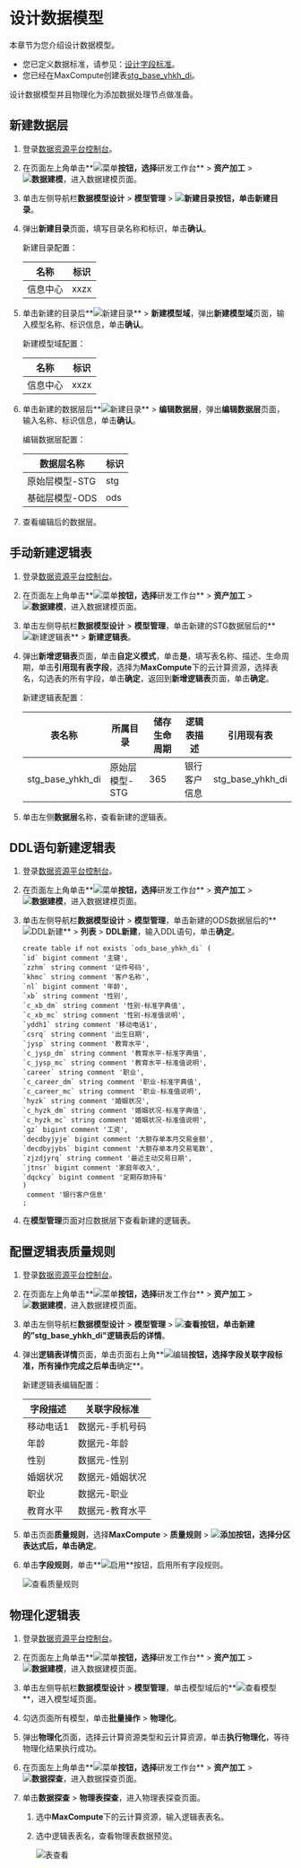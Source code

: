 # 设计数据模型

本章节为您介绍设计数据模型。

-   您已定义数据标准，请参见：[设计字段标准](/cn.zh-CN/最佳实践/数据治理/设计字段标准.md)。
-   您已经在MaxCompute创建表[stg\_base\_yhkh\_di](/cn.zh-CN/最佳实践/准备工作/系统初始化语句.md)。

设计数据模型并且物理化为添加数据处理节点做准备。

## 新建数据层

1.  登录[数据资源平台控制台](https://dataq.console.aliyun.com)。

2.  在页面左上角单击**![菜单](https://static-aliyun-doc.oss-accelerate.aliyuncs.com/assets/img/zh-CN/6504337061/p188771.png)**按钮，选择**研发工作台** \> **资产加工** \> **![数据建模](https://static-aliyun-doc.oss-accelerate.aliyuncs.com/assets/img/zh-CN/7366900161/p208211.png)**，进入数据建模页面。

3.  单击左侧导航栏**数据模型设计** \> **模型管理** \> **![新建目录](https://static-aliyun-doc.oss-accelerate.aliyuncs.com/assets/img/zh-CN/0492067061/p190487.png)**按钮，单击**新建目录**。

4.  弹出**新建目录**页面，填写目录名称和标识，单击**确认**。

    新建目录配置：

    |名称|标识|
    |--|--|
    |信息中心|xxzx|

5.  单击新建的目录后**![新建目录](https://static-aliyun-doc.oss-accelerate.aliyuncs.com/assets/img/zh-CN/0492067061/p190487.png)** \> **新建模型域**，弹出**新建模型域**页面，输入模型名称、标识信息，单击**确认**。

    新建模型域配置：

    |名称|标识|
    |--|--|
    |信息中心|xxzx|

6.  单击新建的数据层后**![新建目录](https://static-aliyun-doc.oss-accelerate.aliyuncs.com/assets/img/zh-CN/0492067061/p190487.png)** \> **编辑数据层**，弹出**编辑数据层**页面，输入名称、标识信息，单击**确认**。

    编辑数据层配置：

    |数据层名称|标识|
    |-----|--|
    |原始层模型-STG|stg|
    |基础层模型-ODS|ods|

7.  查看编辑后的数据层。


## 手动新建逻辑表

1.  登录[数据资源平台控制台](https://dataq.console.aliyun.com)。

2.  在页面左上角单击**![菜单](https://static-aliyun-doc.oss-accelerate.aliyuncs.com/assets/img/zh-CN/6504337061/p188771.png)**按钮，选择**研发工作台** \> **资产加工** \> **![数据建模](https://static-aliyun-doc.oss-accelerate.aliyuncs.com/assets/img/zh-CN/7366900161/p208211.png)**，进入数据建模页面。

3.  单击左侧导航栏**数据模型设计** \> **模型管理**，单击新建的STG数据层后的**![新建逻辑表](https://static-aliyun-doc.oss-accelerate.aliyuncs.com/assets/img/zh-CN/0492067061/p190487.png)** \> **新建逻辑表**。

4.  弹出**新增逻辑表**页面，单击**自定义模式**，单击**是**，填写表名称、描述、生命周期，单击**引用现有表字段**，选择为**MaxCompute**下的云计算资源，选择表名，勾选表的所有字段，单击**确定**，返回到**新增逻辑表**页面，单击**确定**。

    新建逻辑表配置：

    |表名称|所属目录|储存生命周期|逻辑表描述|引用现有表|
    |---|----|------|-----|-----|
    |stg\_base\_yhkh\_di|原始层模型-STG|365|银行客户信息|stg\_base\_yhkh\_di|

5.  单击左侧**数据层**名称，查看新建的逻辑表。


## DDL语句新建逻辑表

1.  登录[数据资源平台控制台](https://dataq.console.aliyun.com)。

2.  在页面左上角单击**![菜单](https://static-aliyun-doc.oss-accelerate.aliyuncs.com/assets/img/zh-CN/6504337061/p188771.png)**按钮，选择**研发工作台** \> **资产加工** \> **![数据建模](https://static-aliyun-doc.oss-accelerate.aliyuncs.com/assets/img/zh-CN/7366900161/p208211.png)**，进入数据建模页面。

3.  单击左侧导航栏**数据模型设计** \> **模型管理**，单击新建的ODS数据层后的**![DDL新建](https://static-aliyun-doc.oss-accelerate.aliyuncs.com/assets/img/zh-CN/4357900161/p208640.png)** \> **列表** \> **DDL新建**，输入DDL语句，单击**确定**。

    ```
    create table if not exists `ods_base_yhkh_di` (
    `id` bigint comment '主键',
    `zzhm` string comment '证件号码',
    `khmc` string comment '客户名称',
    `nl` bigint comment '年龄',
    `xb` string comment '性别',
    `c_xb_dm` string comment '性别-标准字典值',
    `c_xb_mc` string comment '性别-标准值说明',
    `yddh1` string comment '移动电话1',
    `csrq` string comment '出生日期',
    `jysp` string comment '教育水平',
    `c_jysp_dm` string comment '教育水平-标准字典值',
    `c_jysp_mc` string comment '教育水平-标准值说明',
    `career` string comment '职业',
    `c_career_dm` string comment '职业-标准字典值',
    `c_career_mc` string comment '职业-标准值说明',
    `hyzk` string comment '婚姻状况',
    `c_hyzk_dm` string comment '婚姻状况-标准字典值',
    `c_hyzk_mc` string comment '婚姻状况-标准值说明',
    `gz` bigint comment '工资',
    `decdbyjyje` bigint comment '大额存单本月交易金额',
    `decdbyjybs` bigint comment '大额存单本月交易笔数',
    `zjzdjyrq` string comment '最近主动交易日期',
    `jtnsr` bigint comment '家庭年收入',
    `dqckcy` bigint comment '定期存款持有'
    )
     comment '银行客户信息'
    ;
    ```

4.  在**模型管理**页面对应数据层下查看新建的逻辑表。


## 配置逻辑表质量规则

1.  登录[数据资源平台控制台](https://dataq.console.aliyun.com)。

2.  在页面左上角单击**![菜单](https://static-aliyun-doc.oss-accelerate.aliyuncs.com/assets/img/zh-CN/6504337061/p188771.png)**按钮，选择**研发工作台** \> **资产加工** \> **![数据建模](https://static-aliyun-doc.oss-accelerate.aliyuncs.com/assets/img/zh-CN/7366900161/p208211.png)**，进入数据建模页面。

3.  单击左侧导航栏**数据模型设计** \> **模型管理** \> **![查看](https://static-aliyun-doc.oss-accelerate.aliyuncs.com/assets/img/zh-CN/8361429061/p206593.png)**按钮，单击新建的”stg\_base\_yhkh\_di"逻辑表后的**详情**。

4.  弹出**逻辑表详情**页面，单击页面右上角**![编辑](https://static-aliyun-doc.oss-accelerate.aliyuncs.com/assets/img/zh-CN/4357900161/p211431.png)**按钮，选择字段关联字段标准，所有操作完成之后单击**确定**。

    新建逻辑表编辑配置：

    |字段描述|关联字段标准|
    |----|------|
    |移动电话1|数据元-手机号码|
    |年龄|数据元-年龄|
    |性别|数据元-性别|
    |婚姻状况|数据元-婚姻状况|
    |职业|数据元-职业|
    |教育水平|数据元-教育水平|

5.  单击页面**质量规则**，选择**MaxCompute** \> **质量规则** \> **![添加](https://static-aliyun-doc.oss-accelerate.aliyuncs.com/assets/img/zh-CN/8361429061/p204430.png)**按钮，选择分区表达式后，单击**确定**。

6.  单击**字段规则**，单击**![启用](https://static-aliyun-doc.oss-accelerate.aliyuncs.com/assets/img/zh-CN/8361429061/p204433.png)**按钮，启用所有字段规则。

    ![查看质量规则](https://static-aliyun-doc.oss-accelerate.aliyuncs.com/assets/img/zh-CN/4357900161/p208374.png)


## 物理化逻辑表

1.  登录[数据资源平台控制台](https://dataq.console.aliyun.com)。

2.  在页面左上角单击**![菜单](https://static-aliyun-doc.oss-accelerate.aliyuncs.com/assets/img/zh-CN/6504337061/p188771.png)**按钮，选择**研发工作台** \> **资产加工** \> **![数据建模](https://static-aliyun-doc.oss-accelerate.aliyuncs.com/assets/img/zh-CN/7366900161/p208211.png)**，进入数据建模页面。

3.  单击左侧导航栏**数据模型设计** \> **模型管理**，单击模型域后的**![查看模型](https://static-aliyun-doc.oss-accelerate.aliyuncs.com/assets/img/zh-CN/8361429061/p204468.png)**，进入模型域页面。

4.  勾选页面所有模型，单击**批量操作** \> **物理化**。

5.  弹出**物理化**页面，选择云计算资源类型和云计算资源，单击**执行物理化**，等待物理化结果执行成功。

6.  在页面左上角单击**![菜单](https://static-aliyun-doc.oss-accelerate.aliyuncs.com/assets/img/zh-CN/6504337061/p188771.png)**按钮，选择**研发工作台** \> **资产加工** \> **![数据探查](https://static-aliyun-doc.oss-accelerate.aliyuncs.com/assets/img/zh-CN/8366900161/p208214.png)**，进入数据探查页面。

7.  单击**数据探查** \> **物理表探查**，进入物理表探查页面。

    1.  选中**MaxCompute**下的云计算资源，输入逻辑表表名。

    2.  选中逻辑表表名，查看物理表数据预览。

        ![表查看](https://static-aliyun-doc.oss-accelerate.aliyuncs.com/assets/img/zh-CN/2266060161/p223977.png)


